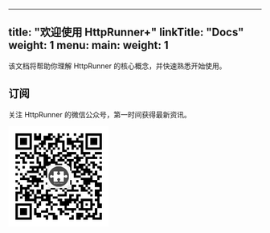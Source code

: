 
---
title: "欢迎使用 HttpRunner+"
linkTitle: "Docs"
weight: 1
menu:
  main:
    weight: 1
---

该文档将帮助你理解 HttpRunner 的核心概念，并快速熟悉开始使用。

## 订阅

关注 HttpRunner 的微信公众号，第一时间获得最新资讯。

<img src="/images/qrcode.jpg" alt="HttpRunner" width="200">

[HttpRunner]: https://github.com/httprunner/httprunner
[Boomer]: https://github.com/myzhan/boomer
[locust]: https://github.com/locustio/locust
[jmespath]: https://jmespath.org/
[allure]: https://docs.qameta.io/allure/
[HAR]: http://httparchive.org/
[plugin]: https://pkg.go.dev/plugin
[demo.json]: https://github.com/httprunner/hrp/blob/main/examples/demo.json
[examples]: https://github.com/httprunner/hrp/blob/main/examples/
